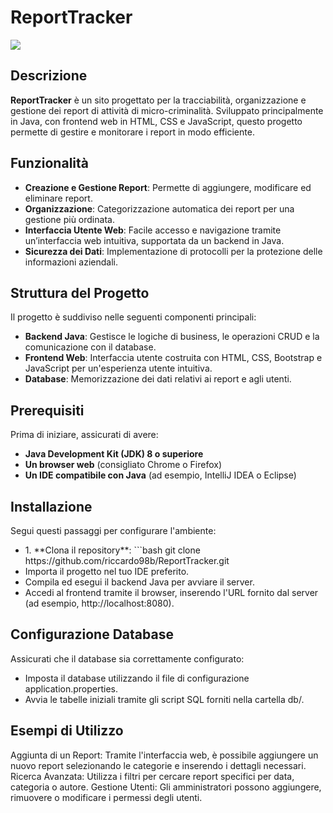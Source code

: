# ReportTracker

<!-- Screen ReportTracker -->
<img src="https://drive.google.com/file/d/1hI39xmxpy6Y8y3VmxrX9mrPOu1qoUOPJ/view">

## Descrizione
**ReportTracker** è un sito progettato per la tracciabilità, organizzazione e gestione dei report di attività
di micro-criminalità.
Sviluppato principalmente in Java, con frontend web in HTML, CSS e JavaScript,
questo progetto permette  di gestire e monitorare i report in modo efficiente.

## Funzionalità
- **Creazione e Gestione Report**: Permette di aggiungere, modificare ed eliminare report.
- **Organizzazione**: Categorizzazione automatica dei report per una gestione più ordinata.
- **Interfaccia Utente Web**: Facile accesso e navigazione tramite un’interfaccia web intuitiva, supportata da un backend in Java.
- **Sicurezza dei Dati**: Implementazione di protocolli per la protezione delle informazioni aziendali.
  
## Struttura del Progetto
Il progetto è suddiviso nelle seguenti componenti principali:
- **Backend Java**: Gestisce le logiche di business, le operazioni CRUD e la comunicazione con il database.
- **Frontend Web**: Interfaccia utente costruita con HTML, CSS, Bootstrap e JavaScript per un'esperienza utente intuitiva.
- **Database**: Memorizzazione dei dati relativi ai report e agli utenti.

## Prerequisiti
Prima di iniziare, assicurati di avere:
- **Java Development Kit (JDK) 8 o superiore**
- **Un browser web** (consigliato Chrome o Firefox)
- **Un IDE compatibile con Java** (ad esempio, IntelliJ IDEA o Eclipse)
  
## Installazione
<p>Segui questi passaggi per configurare l'ambiente: </p>
<ul>
 <li>1. **Clona il repository**:
   ```bash
   git clone https://github.com/riccardo98b/ReportTracker.git
 </li>
 <li>Importa il progetto nel tuo IDE preferito.</li>
 <li>Compila ed esegui il backend Java per avviare il server.</li>
 <li>Accedi al frontend tramite il browser, inserendo l'URL fornito dal server (ad esempio, http://localhost:8080).</li>
</ul>
  
## Configurazione Database
<p>Assicurati che il database sia correttamente configurato:</p>
<ul>
<li>Imposta il database utilizzando il file di configurazione application.properties.</li>
<li>Avvia le tabelle iniziali tramite gli script SQL forniti nella cartella db/.</li>
</ul>

## Esempi di Utilizzo
<p>Aggiunta di un Report: Tramite l'interfaccia web, è possibile aggiungere un nuovo report selezionando le categorie e inserendo i dettagli necessari.
Ricerca Avanzata: Utilizza i filtri per cercare report specifici per data, categoria o autore.
Gestione Utenti: Gli amministratori possono aggiungere, rimuovere o modificare i permessi degli utenti.</p>
